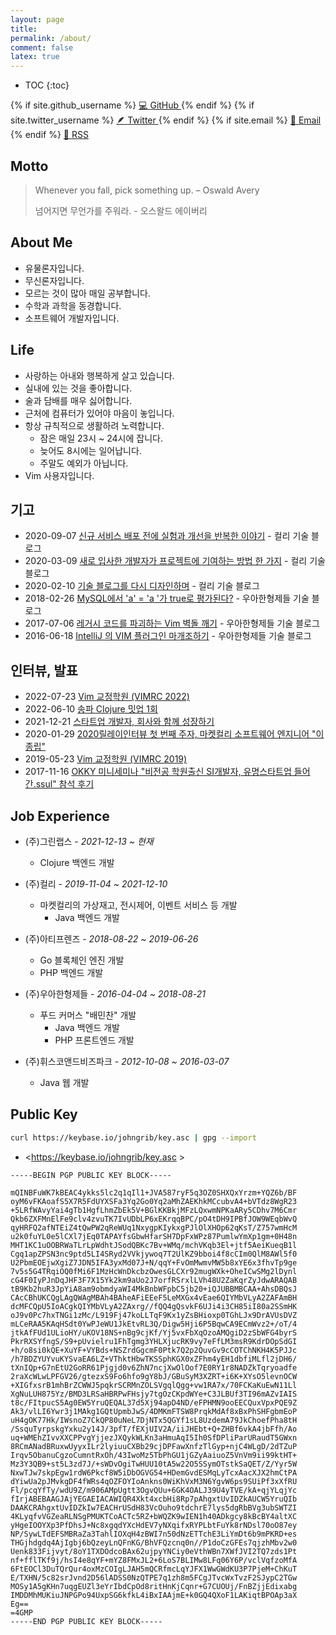 ```yaml
---
layout: page
title:
permalink: /about/
comment: false
latex: true
---
```

* TOC
{:toc}

<div class="contact">
{% if site.github_username %}
        <a href="https://github.com/{{ site.github_username }}">
            <span class="emoji">💻</span>
            <span>GitHub</span>
        </a>
{% endif %}
{% if site.twitter_username %}
        <a href="https://twitter.com/{{ site.twitter_username }}">
            <span class="emoji">🪶</span>
            <span>Twitter</span>
        </a>
{% endif %}
{% if site.email %}
        <a href="mailto:{{ site.email }}">
            <span class="emoji">📧</span>
            <span>Email</span>
        </a>
{% endif %}
        <a href="{{ "/feed.xml" | prepend: site.baseurl }}">
            <span class="emoji">📢</span>
            <span>RSS</span>
        </a>
</div>

## Motto

> Whenever you fall, pick something up. – Oswald Avery
>
> 넘어지면 무언가를 주워라. - 오스왈드 에이버리


## About Me

* 유물론자입니다.
* 무신론자입니다.
* 모르는 것이 많아 매일 공부합니다.
* 수학과 과학을 동경합니다.
* 소프트웨어 개발자입니다.

## Life

* 사랑하는 아내와 행복하게 살고 있습니다.
* 실내에 있는 것을 좋아합니다.
* 술과 담배를 매우 싫어합니다.
* 근처에 컴퓨터가 있어야 마음이 놓입니다.
* 항상 규칙적으로 생활하려 노력합니다.
    * 잠은 매일 23시 ~ 24시에 잡니다.
    * 늦어도 8시에는 일어납니다.
    * 주말도 예외가 아닙니다.
* Vim 사용자입니다.

## 기고

* 2020-09-07 [신규 서비스 배포 전에 실험과 개선을 반복한 이야기]( https://helloworld.kurly.com/blog/vsms-performance-experiment/ ) - 컬리 기술 블로그
* 2020-03-09 [새로 입사한 개발자가 프로젝트에 기여하는 방법 한 가지]( https://helloworld.kurly.com/blog/fix-style-with-command/ ) - 컬리 기술 블로그
* 2020-02-10 [기술 블로그를 다시 디자인하며]( https://helloworld.kurly.com/blog/redesign-tech-blog/ ) - 컬리 기술 블로그
* 2018-02-26 [MySQL에서 'a' = 'a '가 true로 평가된다?]( https://woowabros.github.io/study/2018/02/26/mysql-char-comparison.html ) - 우아한형제들 기술 블로그
* 2017-07-06 [레거시 코드를 파괴하는 Vim 벽돌 깨기]( https://woowabros.github.io/tools/2017/07/06/vim-game-code-break.html ) - 우아한형제들 기술 블로그
* 2016-06-18 [IntelliJ 의 VIM 플러그인 마개조하기]( https://woowabros.github.io/tools/2016/06/18/ideavim-customize-00.html ) - 우아한형제들 기술 블로그

## 인터뷰, 발표

* 2022-07-23 [Vim 교정학원 (VIMRC 2022)]( https://youtu.be/yWkVn4SSHn0 )
* 2022-06-10 [송파 Clojure 밋업 1회]( https://youtu.be/BdSoNmWksuk )
* 2021-12-21 [스타트업 개발자, 회사와 함께 성장하기]( https://class101.net/hidden-products/wqHXxHcuEhhENRMoo8cz )
* 2020-01-29 [2020릴레이인터뷰 첫 번째 주자, 마켓컬리 소프트웨어 엔지니어 "이종립"]( https://monthly-jiandson.tistory.com/49 )
* 2019-05-23 [Vim 교정학원 (VIMRC 2019)]( https://youtu.be/lNWuf48vgV4 )
* 2017-11-16 [OKKY 미니세미나 "비전공 학원출신 SI개발자, 유명스타트업 들어간.ssul" 참석 후기]( https://jojoldu.tistory.com/247 )

## Job Experience

- (주)그린랩스 - _2021-12-13 ~ 현재_
    - Clojure 백엔드 개발

- (주)컬리 - _2019-11-04 ~ 2021-12-10_
    - 마켓컬리의 가상재고, 전시제어, 이벤트 서비스 등 개발
        - Java 백엔드 개발

- (주)아티프렌즈 - _2018-08-22 ~ 2019-06-26_
    - Go 블록체인 엔진 개발
    - PHP 백엔드 개발

- (주)우아한형제들 - _2016-04-04 ~ 2018-08-21_
    - 푸드 커머스 "배민찬" 개발
        - Java 백엔드 개발
        - PHP 프론트엔드 개발

- (주)휘스코앤드비즈파크 - _2012-10-08 ~ 2016-03-07_
    - Java 웹 개발

## Public Key

```sh
curl https://keybase.io/johngrib/key.asc | gpg --import
```

* <https://keybase.io/johngrib/key.asc >

```
-----BEGIN PGP PUBLIC KEY BLOCK-----

mQINBFuWK7kBEAC4ykks5lc2q1qIl1+JVA587ryF5q3OZ0SHXQxYrzm+YQZ6b/BF
oyM6vFKAoafS5X7R5FdUYXSFa3Yq2Go0Yq2aMhZAEKhkMCcubvA4+bVTdz8WgR23
+5LRfWAvyYai4gTb1HgfLhmZbEk5V+BGlKKBkjMFzLQxwmNPKaARy5CDhv7M6Cmr
Qkb6ZXFMnElFe9clv4zvuTK7IvUDbLP6xEKrqqBPC/pO4tDH9IPBfJOW9WEqbWvQ
qyHRFQ2afNTEiZ4tQwPW2qReWUq1NxygpKIykxgPJlOlXHOp62qKsT/Z757wmHcM
u2k0fuYL0e5lCXl7jEq0TAPAYfsGbwHfarSH7DpFxWPz87PumlwYmXp1gm+0H48n
MHT1KC1uOOBRWaTLrLpWdhtJSodQBKc7Bv+WMq/mchVKqb3El+jtf5AeiKueqB1l
Cgq1apZPSN3nc9ptd5LI4SRyd2VVkjywoq7T2UlKZ9bboi4f8cCIm0QlM8AWl5f0
U2PbmEOEjwXgiZ7JDN5IFA3yxMd07J+N/qqY+FvOmMwmvMW5b8xYE6x3fhvTp9ge
7v5s5G4TRqiOQ0fMi6F1MzHcWnDkcbzOwesGLCXr92mugWXk+OheICwSMg2lDynl
cG4F0IyPJnDqJHF3F7X15Yk2km9aUo2J7orfRSrxlLVh48U2ZaKqrZyJdwARAQAB
tB9Kb2huR3JpYiA8am9obmdyaWI4MkBnbWFpbC5jb20+iQJUBBMBCAA+AhsDBQsJ
CAcCBhUKCQgLAgQWAgMBAh4BAheAFiEEeF5LeMXGx4vEae6QIYMbVLyA2ZAFAmBH
dcMFCQpU5IoACgkQIYMbVLyA2ZAxrg//fQQ4gQsvkF6UJi4i3CH85iI80a2SSmHK
oJ9v0Pc7hxTNGi1zMc/L919Fj47koLLTqF9Kx1yZsBHioxp0TGhLJx9DrAVUsDVZ
mLCeRAA5KAqHSdt0YwPJeWU1JkEtvRL3Q/Digw5Hji6P5BqwCA9ECmWvz2+/oT/4
jtkAfFUd1ULioHY/uKOV18NS+nBg9cjKf/Yj5vxFbXqOzoAMQgiD2zSbWFG4byrS
PkrRXSYfngS/S9+pUvielru1FhTgmg3YHLXjucRK9vy7eFfLM3msR9KdrDOpSdGI
+h/o8si0kQE+XuYF+VYBds+NSZrdGgcmF0Ptk7Q2p2QuvGv9cCOTChNKH4K5PJJc
/h7BDZYUYvuKYSvaEA6LZ+VThktHbwTKSSphKGX0xZFhm4yEH1dbfiMLfl2jDH6/
tXnIQp+G7nEtU2GoRR61Pjgjd0v6ZhN7ncjXwOlOof7E0RY1r8NADZkTqryoadfe
2raXcWLwLPFGV26/gtezxS9Fo6hfo9gY8bJ/GBuSyM3XZRT+i6K+XYsO5levnOCW
+XIGfxsrB1mhBrZCWWJ5pqkrSCRMnZOLSVgqlQgg+vw1RA7x/70FCKaKuEwN11Ll
XgNuLUH875Yz/BMD3LRSaHBRPwFHsjy7tgOzCKpdWYe+C3JLBUf3TI96mAZvIAIS
t8c/FItpucS5Ag0EW5YruQEQAL37d5Xj94apD4ND/eFPHMN9ooEECQuxVpxPQE9Z
Ak3/vlLI6Ywr3j1MAkg1GQtUpmbJwS/4DMKmFTSW8PrqkMdAf8xBxPhSHFgbmEoP
uH4gOK77Hk/IWsnoZ7CkQP80uNeL7DjNTx5QGYf1sL8UzdemA79JkChoefPha8tH
/SsquTyrpskgYxku2y14J/3pfT/fEXjUIV2A/iiJHEbt+Q+ZHBf6vkA4jbFfh/Ao
uq+WMEhZIvvXXCPPvgYjjezJXQykWLKn3aHmuAqI5Ih0SfDPliParURaudT5GWxn
8RCmANadBRuxwUyyxILr2lyiuuCXBb29cjDPFawXnfzTlGyp+njC4WLgD/2dTZuP
Irqv5ObanuCgzoCumntRxOh/43IwoMz5TbPhGU1jGZyAaiuoZ5VnVm9ii99ktHT+
Mz3Y3QB9+st5L3zd7J/+sWDvOgiTwHUU10tA5w22O5SSymOTstkSaQET/Z/Yyr5W
NxwTJw7skpEgw1rdW6Pkcf8W5iDbOGVG54+HDemGvdESMqLyTcxAacXJX2hmCtPA
dYiwUa2pJMvkgDF4fWRs4qOZFOYIoAnkns0WiKhVxM3N6YgvW6ps9SUiPf3xXfRU
Fl/pcqYfTy/wdU9Z/m906AMpUgtt3OgvQUu+6GK4OALJ39U4yTVE/kA+qjYLqjYc
fIrjABEBAAGJAjYEGAEIACAWIQR4Xkt4xcbHi8Rp7pAhgxtUvIDZkAUCW5YruQIb
DAAKCRAhgxtUvIDZkIw7EACHrUSdH83VcOuho9tdchrE7lys5dgRbBVg3ubSWTZI
4KLyqfvVGZeaRLNSgPMUKTCoACTc5RZ+bWQZK9wIEN1h40ADkgcy8kBcBY4altXC
yHgeIOOYXp3PfDhsJ+Nc8xgqdYXcHdEV7yNXqifxRYPLbtFuYk8rNDsl70oO87ey
NP/SywLTdEFSMBRaZa3TahlIOXqH4zBWI7n50dNzETTchE3LiYmDt6b9mPKRD+es
THGjhdgdq4AjIgbj6bQzeyLnQFnKG/BhVFQzcnq0n//P1doCzGFEs7qjzhMbv2w0
Uenk833Fijvyt/8oY1TXDOdcoBAx62ujpyYNCiy0eVthWBn7XWfJVI2TQ7zds1Pt
nf+fflTKf9j/hsI4e8qYF+mYZ8FMxJL2+6LoS7BLIMw8LFq06Y6P/vclVqfzoMfA
6FtEOCl3DuTQrQur4oxMzCOIgLJAH5mQCRfmcLqYJFX1WwGWdKU3P7PjeM+ChKuT
E/TXHN/5c82srJvnd2D56lADSS0NzQTPE7q1zh8m5FCgJTvcWxTvzF2SJypC2TGw
MOSy1A5gKHn7uqgEUZl3eYrIbdCpOd8ritHnKjCqnr+G7CUOUj/FnBZjjEdixabg
IMDDMhMUKiuJNPGPo94UxpSG6kfkL4iBxIAAjmE+k0GQ4QXoF1LAKiqtBPOAp3aX
Eg==
=4GMP
-----END PGP PUBLIC KEY BLOCK-----
```


